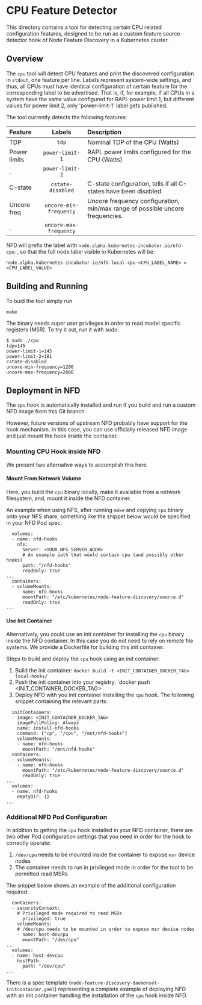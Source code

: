 # CPU Feature Detector

This directory contains a tool for detecting certain CPU related configuration
features, designed to be run as a custom feature source detector hook of Node
Feature Discovery in a Kubernetes cluster.


## Overview

The `cpu` tool will detect CPU features and print the discovered configuration
in `stdout`, one feature per line. Labels represent system-wide settings, and
thus, all CPUs must have identical configuration of certain feature for the
corresponding label to be advertised. That is, if, for example, if all CPUs in
a system have the same value configured for RAPL power limit 1, but different
values for power limit 2, only 'power-limit-1' label gets published.

The tool currently detects the following features:

| Feature      | Labels                 | Description
| :----------- | :-------------------:  | :-----------
| TDP          | `tdp`                  | Nominal TDP of the CPU (Watts)
| Power limits | `power-limit-1`        | RAPL power limits configured for the CPU (Watts)
| .            | `power-limit-2` |
| C-state      | `cstate-disabled`      | C-state configuration, tells if all C-states have been disabled
| Uncore freq  | `uncore-min-frequency` | Uncore frequency configuration, min/max range of possible uncore frequencies.
| .            | `uncore-max-frequency`

NFD will prefix the label with `node.alpha.kubernetes-incubator.io/nfd-cpu-`, so
that the full node label visible in Kubernetes will be:
```
node.alpha.kubernetes-incubator.io/nfd-local-cpu-<CPU_LABEL_NAME> = <CPU_LABEL_VALUE>
```


## Building and Running

To buid the tool simply run
```
make
```

The binary needs super user privileges in order to read model specific registers
(MSR). To try it out, run it with sudo:
```
$ sudo ./cpu
tdp=145
power-limit-1=145
power-limit-2=181
cstate-disabled
uncore-min-frequency=1200
uncore-max-frequency=2800
```


## Deployment in NFD

The `cpu` hook is automatically installed and run if you build and run a custom
NFD image from this Git branch.

However, future versions of upstream NFD probably have support for the hook
mechanism. In this case, you can use officially released NFD image and just
mount the hook inside the container.

### Mounting CPU Hook inside NFD

We present two alternative ways to accomplish this here.

#### Mount From Network Volume

Here, you build the `cpu` binary locally, make it available from a network
filesystem, and, mount it inside the NFD container.

An example when using NFS, after running `make` and copying `cpu` binary onto
your NFS share, something like the snippet below would be specified in your NFD
Pod spec:
```
  volumes:
  - name: nfd-hooks
    nfs:
      server: <YOUR_NFS_SERVER_ADDR>
      # An example path that would contain cpu (and possibly other hooks)
      path: "/nfd-hooks"
      readOnly: true
...
  containers:
  - volumeMounts:
    - name: nfd-hooks
      mountPath: "/etc/kubernetes/node-feature-discovery/source.d"
      readOnly: true
...
```

#### Use Init Container

Alternatively, you could use an init container for installing the `cpu` binary
inside the NFD container. In this case you do not need to rely on remote file
systems. We provide a Dockerfile for building this init container.

Steps to build and deploy the `cpu` hook using an init container:
1. Build the init container: `docker build -t <INIT_CONTAINER_DOCKER_TAG> local-hooks/`
1. Push the init container into your registry: `docker push <INIT_CONTAINER_DOCKER_TAG>
1. Deploy NFD with you init container installing the `cpu` hook. The following
snippet containing the relevant parts:

```
  initContainers:
  - image: <INIT_CONTAINER_DOCKER_TAG>
    imagePullPolicy: Always
    name: install-nfd-hooks
    command: ["cp", "/cpu", "/mnt/nfd-hooks"]
    volumeMounts:
    - name: nfd-hooks
      mountPath: "/mnt/nfd-hooks"
  containers:
  - volumeMounts:
    - name: nfd-hooks
      mountPath: "/etc/kubernetes/node-feature-discovery/source.d"
      readOnly: true
...
  volumes:
  - name: nfd-hooks
    emptyDir: {}
...

```

### Additional NFD Pod Configuration

In addition to getting the `cpu` hook installed in your NFD container, there
are two other Pod configuration settings that you need in order for the hook to
correctly operate:
1. `/dev/cpu` needs to be mounted inside the container to expose `msr` device nodes
1. The container needs to run in privileged mode in order for the tool to be permitted read MSRs

The snippet below shows an example of the additional configuration required:
```
  containers:
  - securityContext:
    # Privileged mode required to read MSRs
      privileged: true
    volumeMounts:
    # /dev/cpu needs to be mounted in order to expose msr device nodes
    - name: host-devcpu
      mountPath: "/dev/cpu"
...
  volumes:
  - name: host-devcpu
    hostPath:
      path: "/dev/cpu"
...
```

There is a spec template (`node-feature-discovery-daemonset-initcontainer.yaml`)
representing a complete example of deploying NFD with an init container handling
the installation of the `cpu` hook inside NFD.
